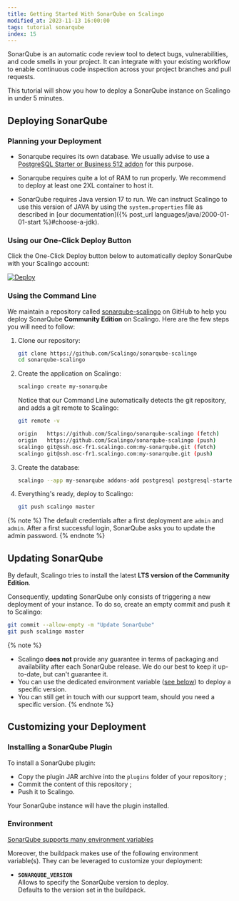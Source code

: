 ```yaml
---
title: Getting Started With SonarQube on Scalingo
modified_at: 2023-11-13 16:00:00
tags: tutorial sonarqube
index: 15
---
```


SonarQube is an automatic code review tool to detect bugs, vulnerabilities, and
code smells in your project. It can integrate with your existing workflow to
enable continuous code inspection across your project branches and pull
requests.

This tutorial will show you how to deploy a SonarQube instance on Scalingo in
under 5 minutes.

## Deploying SonarQube

### Planning your Deployment

- Sonarqube requires its own database. We usually advise to use a [PostgreSQL
  Starter or Business 512 addon](https://scalingo.com/databases/postgresql) for
  this purpose.

- Sonarqube requires quite a lot of RAM to run properly. We recommend to deploy
  at least one 2XL container to host it.

- SonarQube requires Java version 17 to run. We can instruct Scalingo to use
  this version of JAVA by using the `system.properties` file as described in
  [our documentation]({% post_url languages/java/2000-01-01-start %}#choose-a-jdk).

### Using our One-Click Deploy Button

Click the One-Click Deploy button below to automatically deploy SonarQube with
your Scalingo account:

[![Deploy](https://cdn.scalingo.com/deploy/button.svg)](https://my.scalingo.com/deploy?source=https://github.com/Scalingo/sonarqube-scalingo)

### Using the Command Line

We maintain a repository called [sonarqube-scalingo](https://github.com/Scalingo/sonarqube-scalingo)
on GitHub to help you deploy SonarQube **Community Edition** on Scalingo. Here
are the few steps you will need to follow:

1. Clone our repository:

   ```bash
   git clone https://github.com/Scalingo/sonarqube-scalingo
   cd sonarqube-scalingo
   ```

2. Create the application on Scalingo:

   ```bash
   scalingo create my-sonarqube
   ```

   Notice that our Command Line automatically detects the git repository, and
   adds a git remote to Scalingo:

   ```bash
   git remote -v

   origin   https://github.com/Scalingo/sonarqube-scalingo (fetch)
   origin   https://github.com/Scalingo/sonarqube-scalingo (push)
   scalingo git@ssh.osc-fr1.scalingo.com:my-sonarqube.git (fetch)
   scalingo git@ssh.osc-fr1.scalingo.com:my-sonarqube.git (push)
   ```

3. Create the database:

   ```bash
   scalingo --app my-sonarqube addons-add postgresql postgresql-starter-512
   ```

4. Everything's ready, deploy to Scalingo:

   ```bash
   git push scalingo master
   ```

{% note %}
The default credentials after a first deployment are `admin` and `admin`.
After a first successful login, SonarQube asks you to update the admin
password.
{% endnote %}


## Updating SonarQube

By default, Scalingo tries to install the latest **LTS version of the Community
Edition**.

Consequently, updating SonarQube only consists of triggering a new deployment
of your instance. To do so, create an empty commit and push it to Scalingo:

```bash
git commit --allow-empty -m "Update SonarQube"
git push scalingo master
```

{% note %}
- Scalingo **does not** provide any guarantee in terms of packaging and
  availability after each SonarQube release. We do our best to keep it
  up-to-date, but can't guarantee it.
- You can use the dedicated environment variable ([see below](#environment)) to
  deploy a specific version.
- You can still get in touch with our support team, should you need a specific
  version.
{% endnote %}


## Customizing your Deployment

### Installing a SonarQube Plugin

To install a SonarQube plugin:
- Copy the plugin JAR archive into the `plugins` folder of your repository ;
- Commit the content of this repository ;
- Push it to Scalingo.

Your SonarQube instance will have the plugin installed.

### Environment

[SonarQube supports many environment variables](https://docs.sonarsource.com/sonarqube/latest/setup-and-upgrade/configure-and-operate-a-server/environment-variables/)

Moreover, the buildpack makes use of the following environment variable(s).
They can be leveraged to customize your deployment:

- **`SONARQUBE_VERSION`**\
  Allows to specify the SonarQube version to deploy.\
  Defaults to the version set in the buildpack.
